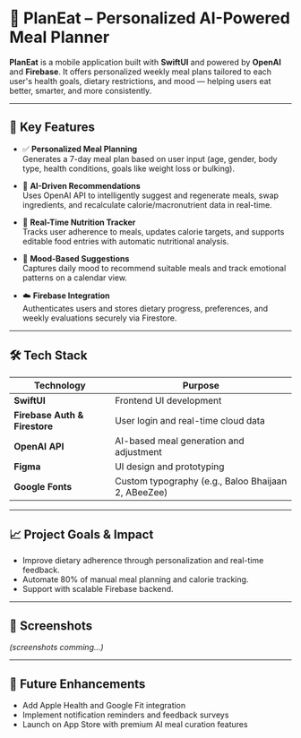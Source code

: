 # 🥗 PlanEat – Personalized AI-Powered Meal Planner

**PlanEat** is a mobile application built with **SwiftUI** and powered by **OpenAI** and **Firebase**. It offers personalized weekly meal plans tailored to each user's health goals, dietary restrictions, and mood — helping users eat better, smarter, and more consistently.

---

## 🌟 Key Features

- ✅ **Personalized Meal Planning**  
  Generates a 7-day meal plan based on user input (age, gender, body type, health conditions, goals like weight loss or bulking).

- 🧠 **AI-Driven Recommendations**  
  Uses OpenAI API to intelligently suggest and regenerate meals, swap ingredients, and recalculate calorie/macronutrient data in real-time.

- 🧾 **Real-Time Nutrition Tracker**  
  Tracks user adherence to meals, updates calorie targets, and supports editable food entries with automatic nutritional analysis.

- 📅 **Mood-Based Suggestions**  
  Captures daily mood to recommend suitable meals and track emotional patterns on a calendar view.

- ☁️ **Firebase Integration**  
  Authenticates users and stores dietary progress, preferences, and weekly evaluations securely via Firestore.

---

## 🛠️ Tech Stack

| Technology | Purpose |
|------------|---------|
| **SwiftUI** | Frontend UI development |
| **Firebase Auth & Firestore** | User login and real-time cloud data |
| **OpenAI API** | AI-based meal generation and adjustment |
| **Figma** | UI design and prototyping |
| **Google Fonts** | Custom typography (e.g., Baloo Bhaijaan 2, ABeeZee) |

---

## 📈 Project Goals & Impact

- Improve dietary adherence through personalization and real-time feedback.
- Automate 80% of manual meal planning and calorie tracking.
- Support with scalable Firebase backend.

---

## 📱 Screenshots

*(screenshots comming...)*

---

## 🚀 Future Enhancements

- Add Apple Health and Google Fit integration  
- Implement notification reminders and feedback surveys  
- Launch on App Store with premium AI meal curation features

